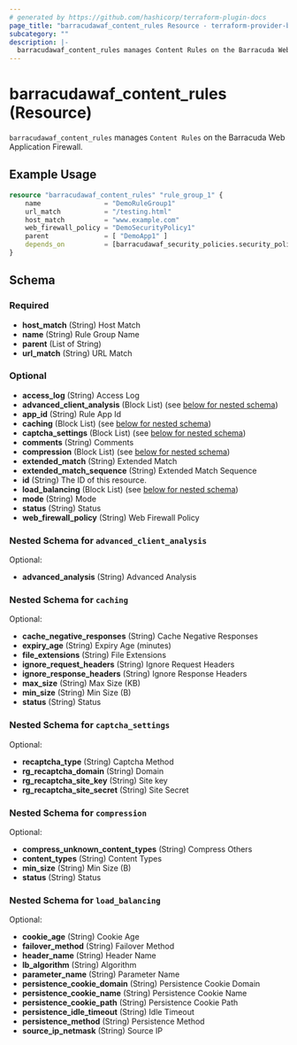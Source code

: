 ```yaml
---
# generated by https://github.com/hashicorp/terraform-plugin-docs
page_title: "barracudawaf_content_rules Resource - terraform-provider-barracudawaf"
subcategory: ""
description: |-
  barracudawaf_content_rules manages Content Rules on the Barracuda Web Application Firewall.
---
```


# barracudawaf_content_rules (Resource)

`barracudawaf_content_rules` manages `Content Rules` on the Barracuda Web Application Firewall.

## Example Usage

```terraform
resource "barracudawaf_content_rules" "rule_group_1" {
    name                = "DemoRuleGroup1"
    url_match           = "/testing.html"
    host_match          = "www.example.com"
    web_firewall_policy = "DemoSecurityPolicy1"
    parent              = [ "DemoApp1" ]
    depends_on          = [barracudawaf_security_policies.security_policy_1]
}
```

<!-- schema generated by tfplugindocs -->
## Schema

### Required

- **host_match** (String) Host Match
- **name** (String) Rule Group Name
- **parent** (List of String)
- **url_match** (String) URL Match

### Optional

- **access_log** (String) Access Log
- **advanced_client_analysis** (Block List) (see [below for nested schema](#nestedblock--advanced_client_analysis))
- **app_id** (String) Rule App Id
- **caching** (Block List) (see [below for nested schema](#nestedblock--caching))
- **captcha_settings** (Block List) (see [below for nested schema](#nestedblock--captcha_settings))
- **comments** (String) Comments
- **compression** (Block List) (see [below for nested schema](#nestedblock--compression))
- **extended_match** (String) Extended Match
- **extended_match_sequence** (String) Extended Match Sequence
- **id** (String) The ID of this resource.
- **load_balancing** (Block List) (see [below for nested schema](#nestedblock--load_balancing))
- **mode** (String) Mode
- **status** (String) Status
- **web_firewall_policy** (String) Web Firewall Policy

<a id="nestedblock--advanced_client_analysis"></a>
### Nested Schema for `advanced_client_analysis`

Optional:

- **advanced_analysis** (String) Advanced Analysis


<a id="nestedblock--caching"></a>
### Nested Schema for `caching`

Optional:

- **cache_negative_responses** (String) Cache Negative Responses
- **expiry_age** (String) Expiry Age (minutes)
- **file_extensions** (String) File Extensions
- **ignore_request_headers** (String) Ignore Request Headers
- **ignore_response_headers** (String) Ignore Response Headers
- **max_size** (String) Max Size (KB)
- **min_size** (String) Min Size (B)
- **status** (String) Status


<a id="nestedblock--captcha_settings"></a>
### Nested Schema for `captcha_settings`

Optional:

- **recaptcha_type** (String) Captcha Method
- **rg_recaptcha_domain** (String) Domain
- **rg_recaptcha_site_key** (String) Site key
- **rg_recaptcha_site_secret** (String) Site Secret


<a id="nestedblock--compression"></a>
### Nested Schema for `compression`

Optional:

- **compress_unknown_content_types** (String) Compress Others
- **content_types** (String) Content Types
- **min_size** (String) Min Size (B)
- **status** (String) Status


<a id="nestedblock--load_balancing"></a>
### Nested Schema for `load_balancing`

Optional:

- **cookie_age** (String) Cookie Age
- **failover_method** (String) Failover Method
- **header_name** (String) Header Name
- **lb_algorithm** (String) Algorithm
- **parameter_name** (String) Parameter Name
- **persistence_cookie_domain** (String) Persistence Cookie Domain
- **persistence_cookie_name** (String) Persistence Cookie Name
- **persistence_cookie_path** (String) Persistence Cookie Path
- **persistence_idle_timeout** (String) Idle Timeout
- **persistence_method** (String) Persistence Method
- **source_ip_netmask** (String) Source IP


